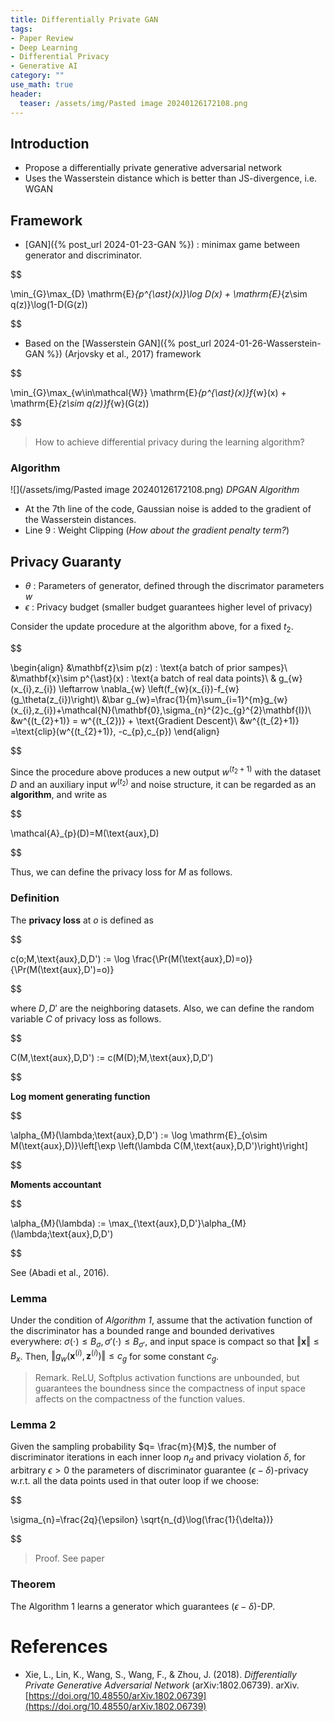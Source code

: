 ```yaml
---
title: Differentially Private GAN
tags: 
- Paper Review
- Deep Learning
- Differential Privacy
- Generative AI
category: ""
use_math: true
header: 
  teaser: /assets/img/Pasted image 20240126172108.png
---
```


## Introduction

- Propose a differentially private generative adversarial network
- Uses the Wasserstein distance which is better than JS-divergence, i.e. WGAN

## Framework
- [GAN]({% post_url 2024-01-23-GAN %}) : minimax game between generator and discriminator.

$$

\min_{G}\max_{D} \mathrm{E}_{p^{\ast}(x)}\log D(x) + \mathrm{E}_{z\sim q(z)}\log(1-D(G(z))


$$

- Based on the [Wasserstein GAN]({% post_url 2024-01-26-Wasserstein-GAN %}) (Arjovsky et al., 2017) framework

$$

\min_{G}\max_{w\in\mathcal{W}} \mathrm{E}_{p^{\ast}(x)}f_{w}(x) + \mathrm{E}_{z\sim q(z)}f_{w}(G(z))


$$

> How to achieve differential privacy during the learning algorithm?

### Algorithm

![](/assets/img/Pasted image 20240126172108.png)
*DPGAN Algorithm*

- At the 7th line of the code, Gaussian noise is added to the gradient of the Wasserstein distances.
- Line 9 : Weight Clipping (*How about the gradient penalty term?*)

## Privacy Guaranty

- $\theta$ : Parameters of generator, defined through the discrimator parameters $w$
- $\epsilon$ : Privacy budget (smaller budget guarantees higher level of privacy)

Consider the update procedure at the algorithm above, for a fixed $t_{2}$.


$$

\begin{align}
&\mathbf{z}\sim p(z) : \text{a batch of prior sampes}\\
&\mathbf{x}\sim p^{\ast}(x) : \text{a batch of real data points}\\
& g_{w}(x_{i},z_{i}) \leftarrow \nabla_{w} \left(f_{w}(x_{i})-f_{w}(g_\theta(z_{i})\right)\\
&\bar g_{w}=\frac{1}{m}\sum_{i=1}^{m}g_{w}(x_{i},z_{i})+\mathcal{N}(\mathbf{0},\sigma_{n}^{2}c_{g}^{2}\mathbf{I})\\
&w^{(t_{2}+1)} = w^{(t_{2})} + \text{Gradient Descent}\\
&w^{(t_{2}+1)} =\text{clip}(w^{(t_{2}+1)}, -c_{p},c_{p})
\end{align}


$$

Since the procedure above produces a new output $w^{(t_{2}+1)}$ with the dataset $D$ and an auxiliary input $w^{(t_{2})}$ and noise structure, it can be regarded as an **algorithm**, and write as 

$$

\mathcal{A}_{p}(D)=M(\text{aux},D)


$$

Thus, we can define the privacy loss for $M$ as follows.

### Definition
The **privacy loss** at $o$ is defined as

$$

c(o;M,\text{aux},D,D') := \log \frac{\Pr(M(\text{aux},D)=o)}{\Pr(M(\text{aux},D')=o)}


$$

where $D,D'$ are the neighboring datasets. Also, we can define the random variable $C$ of privacy loss as follows.

$$

C(M,\text{aux},D,D') := c(M(D);M,\text{aux},D,D')


$$

**Log moment generating function**

$$

\alpha_{M}(\lambda;\text{aux},D,D') := \log \mathrm{E}_{o\sim M(\text{aux},D)}\left[\exp \left(\lambda C(M,\text{aux},D,D')\right)\right]


$$

**Moments accountant**

$$

\alpha_{M}(\lambda) := \max_{\text{aux},D,D'}\alpha_{M}(\lambda;\text{aux},D,D')


$$

See (Abadi et al., 2016).

### Lemma

Under the condition of *Algorithm 1*, assume that the activation function of the discriminator has a bounded range and bounded derivatives everywhere: $\sigma(\cdot)\le B_{\sigma}, \sigma'(\cdot)\le B_{\sigma'}$, and input space is compact so that $\Vert \mathbf{x}\Vert\leq B_{x}$. Then, $\left\Vert g_{w}(\mathbf{x}^{(i)},\mathbf{z}^{(i)})\right\Vert \le c_{g}$ for some constant $c_{g}$.

> Remark. ReLU, Softplus activation functions are unbounded, but guarantees the boundness since the compactness of input space affects on the compactness of the function values.

### Lemma 2

Given the sampling probability $q= \frac{m}{M}$, the number of discriminator iterations in each inner loop $n_{d}$ and privacy violation $\delta$, for arbitrary $\epsilon>0$ the parameters of discriminator guarantee $(\epsilon-\delta)$-privacy w.r.t. all the data points used in that outer loop if we choose:

$$

\sigma_{n}=\frac{2q}{\epsilon} \sqrt{n_{d}\log(\frac{1}{\delta})}


$$

> Proof. See paper

### Theorem

The Algorithm 1 learns a generator which guarantees $(\epsilon-\delta)$-DP.

# References

- Xie, L., Lin, K., Wang, S., Wang, F., & Zhou, J. (2018). _Differentially Private Generative Adversarial Network_ (arXiv:1802.06739). arXiv. [https://doi.org/10.48550/arXiv.1802.06739](https://doi.org/10.48550/arXiv.1802.06739)